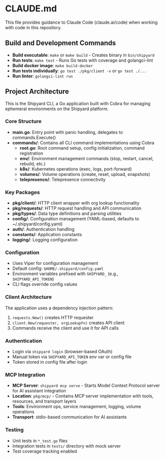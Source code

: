 # CLAUDE.md

This file provides guidance to Claude Code (claude.ai/code) when working with code in this repository.

## Build and Development Commands

- **Build executable**: `make` or `make build` - Creates binary in `bin/shipyard`
- **Run tests**: `make test` - Runs Go tests with coverage and golangci-lint
- **Build docker image**: `make build-docker`
- **Run tests individually**: `go test ./pkg/client -v` or `go test ./...`
- **Run linter**: `golangci-lint run`

## Project Architecture

This is the Shipyard CLI, a Go application built with Cobra for managing ephemeral environments on the Shipyard platform.

### Core Structure

- **main.go**: Entry point with panic handling, delegates to commands.Execute()
- **commands/**: Contains all CLI command implementations using Cobra
  - **root.go**: Root command setup, config initialization, command registration
  - **env/**: Environment management commands (stop, restart, cancel, rebuild, etc.)
  - **k8s/**: Kubernetes operations (exec, logs, port-forward)
  - **volumes/**: Volume operations (create, reset, upload, snapshots)
  - **telepresence/**: Telepresence connectivity

### Key Packages

- **pkg/client/**: HTTP client wrapper with org lookup functionality
- **pkg/requests/**: HTTP request handling and API communication
- **pkg/types/**: Data type definitions and parsing utilities
- **config/**: Configuration management (YAML-based, defaults to ~/.shipyard/config.yaml)
- **auth/**: Authentication handling
- **constants/**: Application constants
- **logging/**: Logging configuration

### Configuration

- Uses Viper for configuration management
- Default config: `$HOME/.shipyard/config.yaml`
- Environment variables prefixed with `SHIPYARD_` (e.g., `SHIPYARD_API_TOKEN`)
- CLI flags override config values

### Client Architecture

The application uses a dependency injection pattern:
1. `requests.New()` creates HTTP requester
2. `client.New(requester, orgLookupFn)` creates API client
3. Commands receive the client and use it for API calls

### Authentication

- Login via `shipyard login` (browser-based OAuth)
- Manual token via `SHIPYARD_API_TOKEN` env var or config file
- Token stored in config file after login

### MCP Integration

- **MCP Server**: `shipyard mcp serve` - Starts Model Context Protocol server for AI assistant integration
- **Location**: `pkg/mcp/` - Contains MCP server implementation with tools, resources, and transport layers
- **Tools**: Environment ops, service management, logging, volume operations
- **Transport**: stdio-based communication for AI assistants

### Testing

- Unit tests in `*_test.go` files
- Integration tests in `tests/` directory with mock server
- Test coverage tracking enabled
